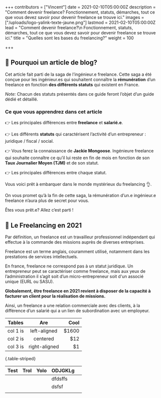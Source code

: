 +++
contributors = ["Vincent"]
date = 2021-02-10T05:00:00Z
description = "Comment devenir freelance? Fonctionnement, statuts, démarches, tout ce que vous devez savoir pour devenir freelance se trouve ici."
images = ["/uploads/logo-yalink-texte-jaune.png"]
lastmod = 2021-02-10T05:00:00Z
lead = "Comment devenir freelance?\n Fonctionnement, statuts, démarches, tout ce que vous devez savoir pour devenir freelance se trouve ici."
title = "Quelles sont les bases du freelancing?"
weight = 100

+++

## 🌱 Pourquoi un article de blog?

Cet article fait parti de la saga de l’ingénieur.e freelance. Cette saga a été conçue pour les ingénieur.es qui souhaitent connaître la **rémunération** d’un freelance en fonction **des différents statuts** qui existent en France.

_Note:_ Chacun des statuts présentés dans ce guide feront l’objet d’un guide dédié et détaillé.

### Ce que vous apprendrez dans cet article

👉 Les principales différences entre **freelance** et **salarié.e**.

👉 Les différents **statuts** qui caractérisent l’activité d’un entrepreneur : juridique / fiscal / social.

👉 Vous ferez la connaissance de **Jackie Mongoose**. Ingénieure freelance qui souhaite connaître ce qu’il lui reste en fin de mois en fonction de son **Taux Journalier Moyen (TJM)** et de son statut.

👉 Les principales différences entre chaque statut.

Vous voici prêt à embarquer dans le monde mystérieux du freelancing 👌.

On vous promet qu’à la fin de cette saga, la rémunération d’un.e ingénieur.e freelance n’aura plus de secret pour vous.

Êtes vous prêt.e? Allez c’est parti !

## 🌱 Le Freelancing en 2021

Par définition, un freelance est un travailleur professionnel indépendant qui effectue à la commande des missions auprès de diverses entreprises.

Freelance est un terme anglais, couramment utilisé, notamment dans les prestations de services intellectuels.

En france, freelance ne correspond pas à un statut juridique. Un entrepreneur peut se caractériser comme freelance, mais aux yeux de l’administration il s’agit soit d’un micro-entrepreneur soit d'un associé unique (EURL ou SASU).

**Globalement, être freelance en 2021 revient à disposer de la capacité à facturer un client pour la réalisation de missions.**

Ainsi, un freelance a une relation commerciale avec des clients, à la différence d’un salarié qui a un lien de subordination avec un employeur.

| Tables   |      Are      |  Cool |
| -------- | :-----------: | ----: |
| col 1 is | left-aligned  | $1600 |
| col 2 is |   centered    |   $12 |
| col 3 is | right-aligned |    $1 |

{.table-striped}

| Test | Trol | Yolo | ODJGKLg |     |
| ---- | :--: | ---- | ------- | --- |
|      |      |      | dfdsffs |     |
|      |      |      | dsfsf   |     |
|      |      |      |         |     |
